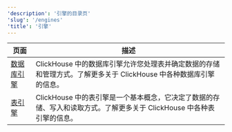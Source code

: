 ```yaml
---
'description': '引擎的目录页'
'slug': '/engines'
'title': '引擎'
---
```


| 页面                                                | 描述                                                                                                                                                                          |
|----------------------------------------------------|-----------------------------------------------------------------------------------------------------------------------------------------------------------------------------|
| [数据库引擎](../engines/database-engines/index.md) | ClickHouse 中的数据库引擎允许您处理表并确定数据的存储和管理方式。了解更多关于 ClickHouse 中各种数据库引擎的信息。                                               |
| [表引擎](../engines/table-engines/index.md)           | ClickHouse 中的表引擎是一个基本概念，它决定了数据的存储、写入和读取方式。了解更多关于 ClickHouse 中各种表引擎的信息。                                               |
